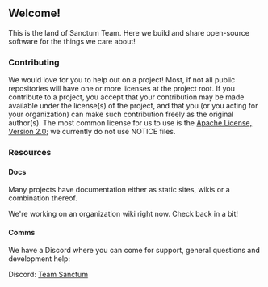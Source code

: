## Welcome!
This is the land of Sanctum Team. Here we build and share open-source software for the things we care about!

### Contributing
We would love for you to help out on a project! Most, if not all public repositories will have one or more licenses at the project root.
If you contribute to a project, you accept that your contribution may be made available under the license(s) of the project, and that
you (or you acting for your organization) can make such contribution freely as the original author(s). The most common license for us
to use is the [Apache License, Version 2.0](https://opensource.org/license/apache-2-0/); we currently do not use NOTICE files.

### Resources
#### Docs
Many projects have documentation either as static sites, wikis or a combination thereof.

We're working on an organization wiki right now. Check back in a bit!
#### Comms
We have a Discord where you can come for support, general questions and development help:

Discord: [Team Sanctum](https://discord.gg/M5NaFWq7Qe)

<!--
**Here are some ideas to get you started:**

🙋‍♀️ A short introduction - what is your organization all about?
🌈 Contribution guidelines - how can the community get involved?
👩‍💻 Useful resources - where can the community find your docs? Is there anything else the community should know?
🍿 Fun facts - what does your team eat for breakfast?
🧙 Remember, you can do mighty things with the power of [Markdown](https://docs.github.com/github/writing-on-github/getting-started-with-writing-and-formatting-on-github/basic-writing-and-formatting-syntax)
-->
